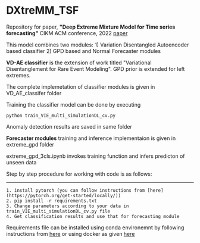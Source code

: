 # DXtreMM_TSF

Repository for paper, **"Deep Extreme Mixture Model for Time series forecasting"** CIKM ACM conference, 2022 [paper](https://dl.acm.org/doi/10.1145/3511808.3557282)

This model combines two modules:
    1) Variation Disentangled Autoencoder based classifier
    2) GPD based and Normal Forecaster modules

**VD-AE classifier** is the extension of work titled "Variational Disentanglement for Rare Event Modeling". GPD prior is extended for left extremes. 

The complete implemetation of classifier modules is given in VD_AE_classifer folder

Training the classifier model can be done by executing

```
python train_VIE_multi_simulationDL_cv.py
```

Anomaly detection results are saved in same folder

**Forecaster modules** training and inference implementaion is given in extreme_gpd folder

extreme_gpd_3cls.ipynb invokes training function and infers predicton of unseen data

Step by step procedure for working with code is as follows:

-----------------------
```
1. install pytorch (you can follow instructions from [here](https://pytorch.org/get-started/locally/))
2. pip install -r requirements.txt
3. Change parameters according to your data in train_VIE_multi_simulationDL_cv.py file
4. Get classification results and use that for forecasting module
```

Requirements file can be installed using conda environemnt by following instructions from [here](https://conda.io/projects/conda/en/latest/user-guide/tasks/manage-environments.html) or using docker as given [here](https://docs.nvidia.com/datacenter/cloud-native/container-toolkit/install-guide.html)
 

